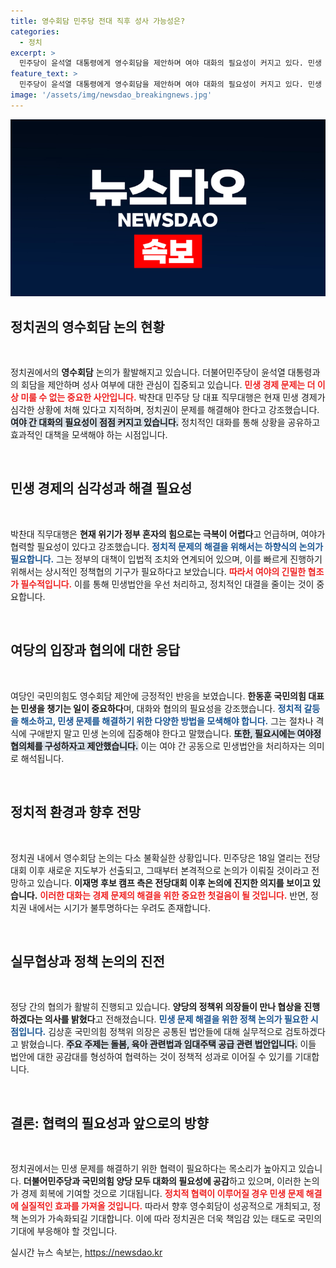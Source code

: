 ```yaml
---
title: 영수회담 민주당 전대 직후 성사 가능성은?
categories:
  - 정치
excerpt: >
  민주당이 윤석열 대통령에게 영수회담을 제안하며 여야 대화의 필요성이 커지고 있다. 민생 경제 위기 해결을 위한 논의가 18일 전당대회 이후 본격화될 전망이지만, 시점은 아직 불확실하다.
feature_text: >
  민주당이 윤석열 대통령에게 영수회담을 제안하며 여야 대화의 필요성이 커지고 있다. 민생 경제 위기 해결을 위한 논의가 18일 전당대회 이후 본격화될 전망이지만, 시점은 아직 불확실하다.
image: '/assets/img/newsdao_breakingnews.jpg'
---
```


<p><img src="/assets/img/newsdao_breakingnews.jpg" alt="firstkoreanews 속보" /></p>

<h2 data-ke-size="size26">정치권의 영수회담 논의 현황</h2>

<p data-ke-size="size16">&nbsp;</p>

<p>정치권에서의 <b>영수회담</b> 논의가 활발해지고 있습니다. 더불어민주당이 윤석열 대통령과의 회담을 제안하며 성사 여부에 대한 관심이 집중되고 있습니다. <b><span style="color: #ee2323;">민생 경제 문제는 더 이상 미룰 수 없는 중요한 사안입니다.</span></b> 박찬대 민주당 당 대표 직무대행은 현재 민생 경제가 심각한 상황에 처해 있다고 지적하며, 정치권이 문제를 해결해야 한다고 강조했습니다. <b><span style="background-color: #21538527;">여야 간 대화의 필요성이 점점 커지고 있습니다.</span></b> 정치적인 대화를 통해 상황을 공유하고 효과적인 대책을 모색해야 하는 시점입니다.</p>

<p data-ke-size="size16">&nbsp;</p>

<h2 data-ke-size="size26">민생 경제의 심각성과 해결 필요성</h2>

<p data-ke-size="size16">&nbsp;</p>

<p>박찬대 직무대행은 <b>현재 위기가 정부 혼자의 힘으로는 극복이 어렵다</b>고 언급하며, 여야가 협력할 필요성이 있다고 강조했습니다. <b><span style="color: #1a5490;">정치적 문제의 해결을 위해서는 하향식의 논의가 필요합니다.</span></b> 그는 정부의 대책이 입법적 조치와 연계되어 있으며, 이를 빠르게 진행하기 위해서는 상시적인 정책협의 기구가 필요하다고 보았습니다. <b><span style="color: #ee2323;">따라서 여야의 긴밀한 협조가 필수적입니다.</span></b> 이를 통해 민생법안을 우선 처리하고, 정치적인 대결을 줄이는 것이 중요합니다.</p>

<p data-ke-size="size16">&nbsp;</p>

<h2 data-ke-size="size26">여당의 입장과 협의에 대한 응답</h2>

<p data-ke-size="size16">&nbsp;</p>

<p>여당인 국민의힘도 영수회담 제안에 긍정적인 반응을 보였습니다. <b>한동훈 국민의힘 대표는 민생을 챙기는 일이 중요하다</b>며, 대화와 협의의 필요성을 강조했습니다. <b><span style="color: #1a5490;">정치적 갈등을 해소하고, 민생 문제를 해결하기 위한 다양한 방법을 모색해야 합니다.</span></b> 그는 절차나 격식에 구애받지 말고 민생 논의에 집중해야 한다고 말했습니다. <b><span style="background-color: #21538527;">또한, 필요시에는 여야정 협의체를 구성하자고 제안했습니다.</span></b> 이는 여야 간 공동으로 민생법안을 처리하자는 의미로 해석됩니다.</p>

<p data-ke-size="size16">&nbsp;</p>

<h2 data-ke-size="size26">정치적 환경과 향후 전망</h2>

<p data-ke-size="size16">&nbsp;</p>

<p>정치권 내에서 영수회담 논의는 다소 불확실한 상황입니다. 민주당은 18일 열리는 전당대회 이후 새로운 지도부가 선출되고, 그때부터 본격적으로 논의가 이뤄질 것이라고 전망하고 있습니다. <b>이재명 후보 캠프 측은 전당대회 이후 논의에 진지한 의지를 보이고 있습니다.</b> <b><span style="color: #ee2323;">이러한 대화는 경제 문제의 해결을 위한 중요한 첫걸음이 될 것입니다.</span></b> 반면, 정치권 내에서는 시기가 불투명하다는 우려도 존재합니다.</p>

<p data-ke-size="size16">&nbsp;</p>

<h2 data-ke-size="size26">실무협상과 정책 논의의 진전</h2>

<p data-ke-size="size16">&nbsp;</p>

<p>정당 간의 협의가 활발히 진행되고 있습니다. <b>양당의 정책위 의장들이 만나 협상을 진행하겠다는 의사를 밝혔다</b>고 전해졌습니다. <b><span style="color: #1a5490;">민생 문제 해결을 위한 정책 논의가 필요한 시점입니다.</span></b> 김상훈 국민의힘 정책위 의장은 공통된 법안들에 대해 실무적으로 검토하겠다고 밝혔습니다. <b><span style="background-color: #21538527;">주요 주제는 돌봄, 육아 관련법과 임대주택 공급 관련 법안입니다.</span></b> 이들 법안에 대한 공감대를 형성하여 협력하는 것이 정책적 성과로 이어질 수 있기를 기대합니다.</p>

<p data-ke-size="size16">&nbsp;</p>

<h2 data-ke-size="size26">결론: 협력의 필요성과 앞으로의 방향</h2>

<p data-ke-size="size16">&nbsp;</p>

<p>정치권에서는 민생 문제를 해결하기 위한 협력이 필요하다는 목소리가 높아지고 있습니다. <b>더불어민주당과 국민의힘 양당 모두 대화의 필요성에 공감</b>하고 있으며, 이러한 논의가 경제 회복에 기여할 것으로 기대됩니다. <b><span style="color: #ee2323;">정치적 협력이 이루어질 경우 민생 문제 해결에 실질적인 효과를 가져올 것입니다.</span></b> 따라서 향후 영수회담이 성공적으로 개최되고, 정책 논의가 가속화되길 기대합니다. 이에 따라 정치권은 더욱 책임감 있는 태도로 국민의 기대에 부응해야 할 것입니다.</p>
실시간 뉴스 속보는, <a href="https://newsdao.kr" rel="dofollow">https://newsdao.kr</a>


